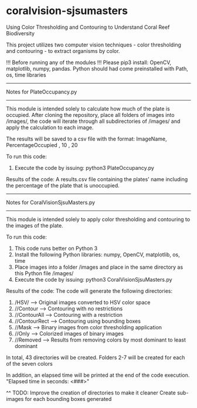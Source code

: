 # coralvision-sjsumasters
Using Color Thresholding and Contouring to Understand Coral Reef Biodiversity

This project utilizes two computer vision techniques - color thresholding and contouring - to extract organisms by color.

!!! Before running any of the modules !!!
Please pip3 install: OpenCV, matplotlib, numpy, pandas.
Python should had come preinstalled with Path, os, time libraries

- - - - - - - - - - - - - -
Notes for PlateOccupancy.py
- - - - - - - - - - - - - - 
This module is intended solely to calculate how much of the plate is occupied.
After cloning the repository, place all folders of images into /images/, the code will iterate through all subdirectories of /images/ and apply the calculation to each image. 

The results will be saved to a csv file with the format:
ImageName, PercentageOccupied
<name of file>, 10
<name of file>, 20
   
To run this code:
1. Execute the code by issuing: python3 PlateOccupancy.py

Results of the code:
A results.csv file containing the plates' name including the percentage of the plate that is unoccupied.

- - - - - - - - - - - - - - - - - - - 
Notes for CoralVisionSjsuMasters.py
- - - - - - - - - - - - - - - - - - - 
This module is intended solely to apply color thresholding and contouring to the images of the plate.

To run this code:
1. This code runs better on Python 3
2. Install the following Python libraries: numpy, OpenCV, matplotlib, os, time 
3. Place images into a folder /images and place in the same directory as this Python file
   /images/
4. Execute the code by issuing: python3 CoralVisionSjsuMasters.py

Results of the code:
The code will generate the following directories:
1. /HSV/ --> Original images converted to HSV color space
2. /<color>/Contour --> Contouring with no restrictions 
3. /<color>/ContourAll --> Contouring with a restriction
4. /<color>/ContourRect -->  Contouring using bounding boxes
5. /<color>/Mask --> Binary images from color thresholding application
6. /<color>/Only --> Colorized images of binary images
7. /<color>/Removed --> Results from removing colors by most dominant to least dominant

In total, 43 directories will be created. Folders 2-7 will be created for each of the seven colors

In addition, an elapsed time will be printed at the end of the code execution.
"Elapsed time in seconds: <###>"
  
^^ TODO: Improve the creation of directories to make it cleaner
         Create sub-images for each bounding boxes generated

